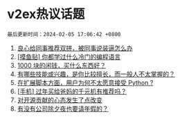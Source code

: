 # v2ex热议话题

`最后更新时间：2024-02-05 17:06:42 +0800`

1. [良心给同事推荐双拼，被同事说装逼怎么办](https://www.v2ex.com/t/1014193)
1. [[摸鱼贴] 你都学过什么冷门的编程语言](https://www.v2ex.com/t/1014303)
1. [1000 块的闲钱，买什么东西好？](https://www.v2ex.com/t/1014286)
1. [有哪些技能或兴趣，是你比较擅长，而一般人不太掌握的？](https://www.v2ex.com/t/1014306)
1. [在扩展脚本方面，用户为何不太愿意接受 Python ?](https://www.v2ex.com/t/1014257)
1. [[手机] 过年买给爸妈的千元机有推荐吗？](https://www.v2ex.com/t/1014176)
1. [对开源贡献的心态发生了点改变](https://www.v2ex.com/t/1014271)
1. [有没有公司除夕夜也要请年假的？](https://www.v2ex.com/t/1014175)

